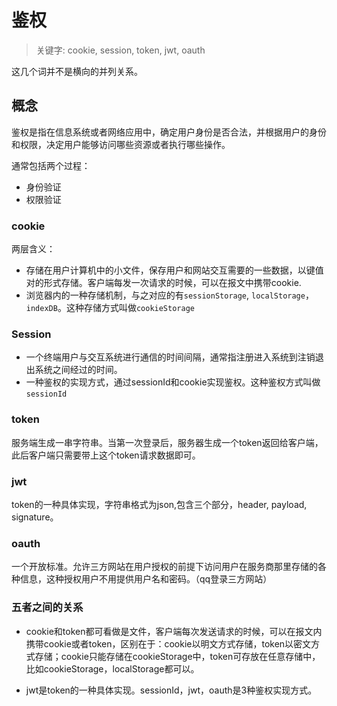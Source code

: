 # 鉴权

> 关键字: cookie, session, token, jwt, oauth

这几个词并不是横向的并列关系。

## 概念

鉴权是指在信息系统或者网络应用中，确定用户身份是否合法，并根据用户的身份和权限，决定用户能够访问哪些资源或者执行哪些操作。

通常包括两个过程：
+ 身份验证
+ 权限验证

### cookie

两层含义：
+ 存储在用户计算机中的小文件，保存用户和网站交互需要的一些数据，以键值对的形式存储。客户端每发一次请求的时候，可以在报文中携带cookie.
+ 浏览器内的一种存储机制，与之对应的有`sessionStorage`, `localStorage`，`indexDB`。这种存储方式叫做`cookieStorage`

### Session

+ 一个终端用户与交互系统进行通信的时间间隔，通常指注册进入系统到注销退出系统之间经过的时间。
+ 一种鉴权的实现方式，通过sessionId和cookie实现鉴权。这种鉴权方式叫做`sessionId`

### token

服务端生成一串字符串。当第一次登录后，服务器生成一个token返回给客户端，此后客户端只需要带上这个token请求数据即可。

### jwt

token的一种具体实现，字符串格式为json,包含三个部分，header, payload, signature。

### oauth

一个开放标准。允许三方网站在用户授权的前提下访问用户在服务商那里存储的各种信息，这种授权用户不用提供用户名和密码。（qq登录三方网站）

### 五者之间的关系

+ cookie和token都可看做是文件，客户端每次发送请求的时候，可以在报文内携带cookie或者token，区别在于：cookie以明文方式存储，token以密文方式存储；cookie只能存储在cookieStorage中，token可存放在任意存储中，比如cookieStorage，localStorage都可以。

+ jwt是token的一种具体实现。sessionId，jwt，oauth是3种鉴权实现方式。

